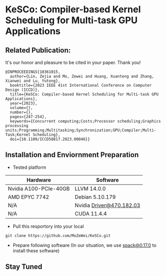 # KeSCo: Compiler-based Kernel Scheduling for Multi-task GPU Applications

## Related Publication:

It's our honor and pleasure to be cited in your paper. Thank you!

``` 
@INPROCEEDINGS{10361015,
  author={Lin, Zejia and Mo, Zewei and Huang, Xuanteng and Zhang, Xianwei and Lu, Yutong},
  booktitle={2023 IEEE 41st International Conference on Computer Design (ICCD)}, 
  title={KeSCo: Compiler-based Kernel Scheduling for Multi-task GPU Applications}, 
  year={2023},
  volume={},
  number={},
  pages={247-254},
  keywords={Concurrent computing;Costs;Processor scheduling;Graphics processing units;Programming;Multitasking;Synchronization;GPU;Compiler;Multi-Task;Kernel Scheduling},
  doi={10.1109/ICCD58817.2023.00046}}
```

## Installation and Enviornment Preparation

* Tested platform

| Hardware | Software |
| ---- | ---- |
| Nvidia A100-PCIe-40GB | LLVM 14.0.0 |
| AMD EPYC 7742 | Debian 5.10.179 |
| N/A | Nvidia Driver@470.182.03 | 
| N/A | CUDA 11.4.4 |

* Pull this resportory into your local 

```shell
git clone https://github.com/MoZeWei/KeSCo.git
```

* Prepare following software (In our situation, we use spack@0.17.0 to install these software)


## Stay Tuned
